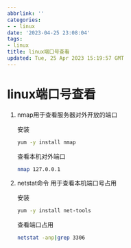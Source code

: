 ```yaml
---
abbrlink: ''
categories:
- - linux
date: '2023-04-25 23:08:04'
tags:
- linux
title: linux端口号查看
updated: Tue, 25 Apr 2023 15:19:57 GMT
---
```

# linux端口号查看

1. nmap用于查看服务器对外开放的端口
   
   安装
   
   ```bash
   yum -y install nmap
   ```
   
   查看本机对外端口
   
   ```bash
   nmap 127.0.0.1
   ```
2. netstat命令 用于查看本机端口号占用

   安装
   
   ```bash
   yum -y install net-tools
   ```

   查看端口占用

   ```bash
   netstat -anp|grep 3306
   ```

